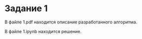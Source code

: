 # Задание 1

В файле 1.pdf находится описание разработанного алгоритма.

В файле 1.ipynb находится решение.
